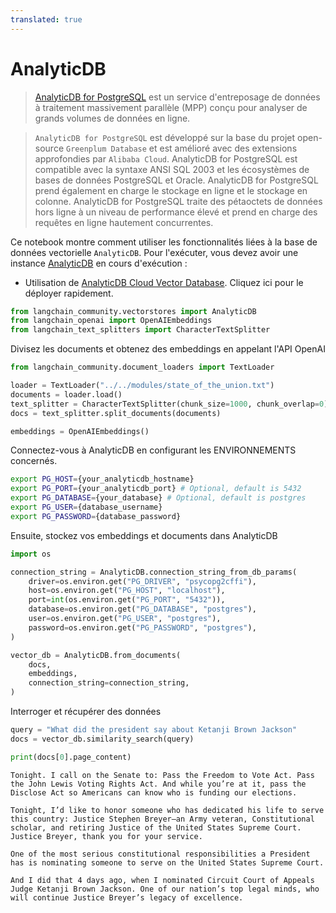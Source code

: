 ```yaml
---
translated: true
---
```


# AnalyticDB

>[AnalyticDB for PostgreSQL](https://www.alibabacloud.com/help/en/analyticdb-for-postgresql/latest/product-introduction-overview) est un service d'entreposage de données à traitement massivement parallèle (MPP) conçu pour analyser de grands volumes de données en ligne.

>`AnalyticDB for PostgreSQL` est développé sur la base du projet open-source `Greenplum Database` et est amélioré avec des extensions approfondies par `Alibaba Cloud`. AnalyticDB for PostgreSQL est compatible avec la syntaxe ANSI SQL 2003 et les écosystèmes de bases de données PostgreSQL et Oracle. AnalyticDB for PostgreSQL prend également en charge le stockage en ligne et le stockage en colonne. AnalyticDB for PostgreSQL traite des pétaoctets de données hors ligne à un niveau de performance élevé et prend en charge des requêtes en ligne hautement concurrentes.

Ce notebook montre comment utiliser les fonctionnalités liées à la base de données vectorielle `AnalyticDB`.
Pour l'exécuter, vous devez avoir une instance [AnalyticDB](https://www.alibabacloud.com/help/en/analyticdb-for-postgresql/latest/product-introduction-overview) en cours d'exécution :
- Utilisation de [AnalyticDB Cloud Vector Database](https://www.alibabacloud.com/product/hybriddb-postgresql). Cliquez ici pour le déployer rapidement.

```python
from langchain_community.vectorstores import AnalyticDB
from langchain_openai import OpenAIEmbeddings
from langchain_text_splitters import CharacterTextSplitter
```

Divisez les documents et obtenez des embeddings en appelant l'API OpenAI

```python
from langchain_community.document_loaders import TextLoader

loader = TextLoader("../../modules/state_of_the_union.txt")
documents = loader.load()
text_splitter = CharacterTextSplitter(chunk_size=1000, chunk_overlap=0)
docs = text_splitter.split_documents(documents)

embeddings = OpenAIEmbeddings()
```

Connectez-vous à AnalyticDB en configurant les ENVIRONNEMENTS concernés.

```bash
export PG_HOST={your_analyticdb_hostname}
export PG_PORT={your_analyticdb_port} # Optional, default is 5432
export PG_DATABASE={your_database} # Optional, default is postgres
export PG_USER={database_username}
export PG_PASSWORD={database_password}
```

Ensuite, stockez vos embeddings et documents dans AnalyticDB

```python
import os

connection_string = AnalyticDB.connection_string_from_db_params(
    driver=os.environ.get("PG_DRIVER", "psycopg2cffi"),
    host=os.environ.get("PG_HOST", "localhost"),
    port=int(os.environ.get("PG_PORT", "5432")),
    database=os.environ.get("PG_DATABASE", "postgres"),
    user=os.environ.get("PG_USER", "postgres"),
    password=os.environ.get("PG_PASSWORD", "postgres"),
)

vector_db = AnalyticDB.from_documents(
    docs,
    embeddings,
    connection_string=connection_string,
)
```

Interroger et récupérer des données

```python
query = "What did the president say about Ketanji Brown Jackson"
docs = vector_db.similarity_search(query)
```

```python
print(docs[0].page_content)
```

```output
Tonight. I call on the Senate to: Pass the Freedom to Vote Act. Pass the John Lewis Voting Rights Act. And while you’re at it, pass the Disclose Act so Americans can know who is funding our elections.

Tonight, I’d like to honor someone who has dedicated his life to serve this country: Justice Stephen Breyer—an Army veteran, Constitutional scholar, and retiring Justice of the United States Supreme Court. Justice Breyer, thank you for your service.

One of the most serious constitutional responsibilities a President has is nominating someone to serve on the United States Supreme Court.

And I did that 4 days ago, when I nominated Circuit Court of Appeals Judge Ketanji Brown Jackson. One of our nation’s top legal minds, who will continue Justice Breyer’s legacy of excellence.
```
